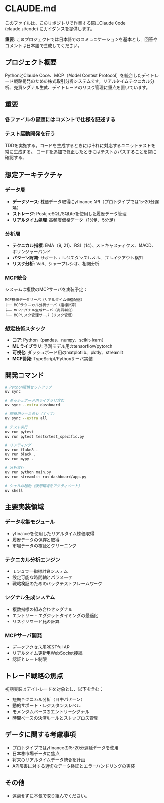 # CLAUDE.md

このファイルは、このリポジトリで作業する際にClaude Code (claude.ai/code) にガイダンスを提供します。

**重要**: このプロジェクトでは日本語でのコミュニケーションを基本とし、回答やコメントは日本語で生成してください。

## プロジェクト概要

PythonとClaude Code、MCP（Model Context Protocol）を統合したデイトレード戦略開発のための株式取引分析システムです。リアルタイムテクニカル分析、売買シグナル生成、デイトレードのリスク管理に重点を置いています。

## 重要

### 各ファイルの冒頭にはコメントで仕様を記述する

### テスト駆動開発を行う
TDDを実施する。コードを生成するときにはそれに対応するユニットテストを常に生成する。
コードを追加で修正したときにはテストがパスすることを常に確認する。

## 想定アーキテクチャ

### データ層
- **データソース**: 株価データ取得にyfinance API（プロトタイプでは15-20分遅延）
- **ストレージ**: PostgreSQL/SQLiteを使用した履歴データ管理
- **リアルタイム処理**: 高頻度価格データ（1分足、5分足）

### 分析層
- **テクニカル指標**: EMA（9, 21）、RSI（14）、ストキャスティクス、MACD、ボリンジャーバンド
- **パターン認識**: サポート・レジスタンスレベル、ブレイクアウト検知
- **リスク分析**: VaR、シャープレシオ、相関分析

### MCP統合
システムは複数のMCPサーバを実装予定：
```
MCP株価データサーバ（リアルタイム価格配信）
├── MCPテクニカル分析サーバ（指標計算）
├── MCPシグナル生成サーバ（売買判定）
└── MCPリスク管理サーバ（リスク管理）
```

### 想定技術スタック
- **コア**: Python（pandas、numpy、scikit-learn）
- **ML ライブラリ**: 予測モデル用のtensorflow/pytorch
- **可視化**: ダッシュボード用のmatplotlib、plotly、streamlit
- **MCP開発**: TypeScript/Pythonサーバ実装

## 開発コマンド

```bash
# Python環境セットアップ
uv sync

# ダッシュボード用ライブラリ含む
uv sync --extra dashboard

# 開発用ツール含む（すべて）
uv sync --extra all

# テスト実行
uv run pytest
uv run pytest tests/test_specific.py

# リンティング
uv run flake8 .
uv run black .
uv run mypy .

# 分析実行
uv run python main.py
uv run streamlit run dashboard/app.py

# シェルの起動（仮想環境をアクティベート）
uv shell
```

## 主要実装領域

### データ収集モジュール
- yfinanceを使用したリアルタイム株価取得
- 履歴データの保存と取得
- 市場データの検証とクリーニング

### テクニカル分析エンジン
- モジュラー指標計算システム
- 設定可能な時間軸とパラメータ
- 戦略検証のためのバックテストフレームワーク

### シグナル生成システム
- 複数指標の組み合わせシグナル
- エントリー・エグジットタイミングの最適化
- リスクリワード比の計算

### MCPサーバ開発
- データアクセス用RESTful API
- リアルタイム更新用WebSocket接続
- 認証とレート制限

## トレード戦略の焦点

初期実装はデイトレードを対象とし、以下を含む：
- 短期テクニカル分析（日中パターン）
- 動的サポート・レジスタンスレベル
- モメンタムベースのエントリーシグナル
- 時間ベースの決済ルールとストップロス管理

## データに関する考慮事項

- プロトタイプではyfinanceの15-20分遅延データを使用
- 日本株市場データに焦点
- 将来のリアルタイムデータ統合を計画
- API障害に対する適切なデータ検証とエラーハンドリングの実装

## その他

- 遠慮せずに本気で取り組んでください。
